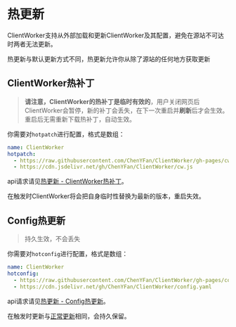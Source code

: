 # 热更新

ClientWorker支持从外部加载和更新ClientWorker及其配置，避免在源站不可达时两者无法更新。

热更新与默认更新方式不同，热更新允许你从除了源站的任何地方获取更新

## ClientWorker热补丁

> **请注意，ClientWorker的热补丁是临时有效的**，用户关闭网页后ClientWorker会暂停，新的补丁会丢失，在下一次重启并**刷新**后才会生效。重启后无需重新下载热补丁，自动生效。

你需要对`hotpatch`进行配置，格式是数组：

```yaml
name: ClientWorker
hotpatch:
  - https://raw.githubusercontent.com/ChenYFan/ClientWorker/gh-pages/cw.js
  - https://cdn.jsdelivr.net/gh/ChenYFan/ClientWorker/cw.js
```

api请求请见[热更新 - ClientWorker热补丁](/ext/api.html)。

在触发时ClientWorker将会把自身临时性替换为最新的版本，重启失效。

## Config热更新

> 持久生效，不会丢失

你需要对`hotconfig`进行配置，格式是数组：

```yaml
name: ClientWorker
hotconfig:
  - https://raw.githubusercontent.com/ChenYFan/ClientWorker/gh-pages/config.yaml
  - https://cdn.jsdelivr.net/gh/ChenYFan/ClientWorker/config.yaml
```

api请求请见[热更新 - Config热更新](/ext/api.html)。

在触发时更新与[正常更新](/example/autoupdate.html)相同，会持久保留。
